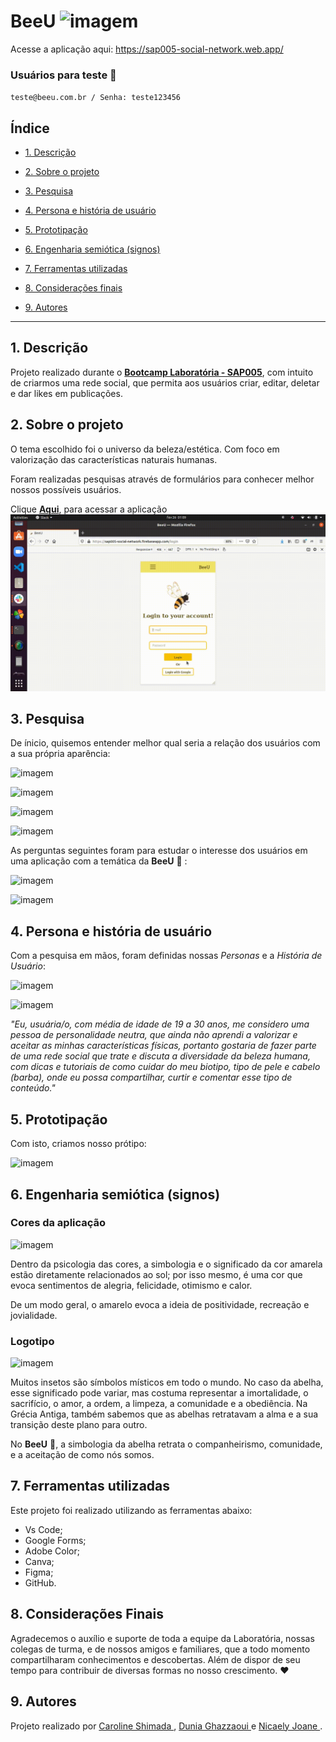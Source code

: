 # BeeU ![imagem](images-readme/beeu-logo-removebg-min.png)

Acesse a aplicação aqui: https://sap005-social-network.web.app/

### Usuários para teste :mag_right:

`teste@beeu.com.br /
Senha: teste123456`

## Índice 

* [1. Descrição](#1-descrição)

* [2. Sobre o projeto](#2-sobre-o-projeto)

* [3. Pesquisa](#3-pesquisa)

* [4. Persona e história de usuário](#4-persona-e-história-de-usuário)

* [5. Prototipação](#5-prototipação)

* [6. Engenharia semiótica (signos)](#6-engenharia-semiótica-signos)

* [7. Ferramentas utilizadas](#7-ferramentas-utilizadas)

* [8. Considerações finais](#8-considerações-finais)

* [9. Autores](#9-autores)

***

## 1. Descrição

Projeto realizado durante o [**Bootcamp Laboratória - SAP005**]("http://laboratoria.la"), com intuito de criarmos uma rede social, que permita aos usuários criar, editar, deletar e dar likes em publicações.

## 2. Sobre o projeto

O tema escolhido foi o universo da beleza/estética. Com foco em valorização das características naturais humanas. 

Foram realizadas pesquisas através de formulários para conhecer melhor nossos possíveis usuários.

Clique [**Aqui**](https://sap005-social-network.firebaseapp.com/), para acessar a aplicação 
![paginaweb](gift-utilizacao3.gif)
## 3. Pesquisa

De ínicio, quisemos entender melhor qual seria a relação dos usuários com a sua própria aparência:

![imagem](images-readme/graphics/graphics-personal-characteristics1.jpg)

![imagem](images-readme/graphics/graphics-personal-characteristics2.jpg)

![imagem](images-readme/graphics/graphics-personal-characteristics3.jpg)

![imagem](images-readme/graphics/graphics-personal-characteristics4.jpg)

As perguntas seguintes foram para estudar o interesse dos usuários em uma aplicação com a temática da **BeeU** :honeybee: :

![imagem](images-readme/graphics/graphics-application-research1.jpg)

![imagem](images-readme/graphics/graphics-application-research2.jpg)

## 4. Persona e história de usuário

Com a pesquisa em mãos, foram definidas nossas *Personas* e a *História de Usuário*:

![imagem](images-readme/persona/persona-clarissa.png)

![imagem](images-readme/persona/persona-mario.png)

*"Eu, usuária/o, com média de idade de 19 a 30 anos, me considero uma pessoa de personalidade
neutra, que ainda não aprendi a valorizar e aceitar as minhas características físicas,
portanto gostaria de fazer parte de uma rede social que trate e discuta a diversidade
da beleza humana, com dicas e tutoriais de como cuidar do meu biotipo, tipo de pele e
cabelo (barba), onde eu possa compartilhar, curtir e comentar esse tipo de conteúdo."*

## 5. Prototipação

Com isto, criamos nosso prótipo:

![imagem](images-readme/prototype.jpg)

## 6. Engenharia semiótica (signos)

### Cores da aplicação

![imagem](images-readme/color-palette.png)

Dentro da psicologia das cores, a simbologia e o significado da cor amarela estão diretamente relacionados ao sol; por isso mesmo, é uma cor que evoca sentimentos de alegria, felicidade, otimismo e calor.

De um modo geral, o amarelo evoca a ideia de positividade, recreação e jovialidade.

### Logotipo

![imagem](images-readme/beeu-logo-removebg.png)

Muitos insetos são símbolos místicos em todo o mundo. No caso da abelha, esse significado
pode variar, mas costuma representar a imortalidade, o sacrifício, o amor, a ordem,
a limpeza, a comunidade e a obediência.
Na Grécia Antiga, também sabemos que as abelhas retratavam a alma e a sua transição deste plano para outro.

No **BeeU** :honeybee:, a simbologia da abelha retrata o companheirismo, comunidade, e a aceitação de como nós somos.

## 7. Ferramentas utilizadas

 Este projeto foi realizado utilizando as ferramentas abaixo:
  * Vs Code;
  * Google Forms;
  * Adobe Color;
  * Canva;
  * Figma;
  * GitHub.


## 8. Considerações Finais 

Agradecemos o auxílio e suporte de toda a equipe da Laboratória, nossas colegas de turma, e de nossos amigos e familiares, que a todo momento compartilharam conhecimentos e descobertas. Além de dispor de seu tempo para contribuir de diversas formas no nosso crescimento. :heart:

## 9. Autores

Projeto realizado por <a href="https://github.com/carolineshimada" target="_blank"> Caroline Shimada </a>, <a href="http://github.com/dunia07" target="_blank"> Dunia Ghazzaoui </a> e <a href="https://github.com/Nijoane" target="_blank"> Nicaely Joane </a>.


